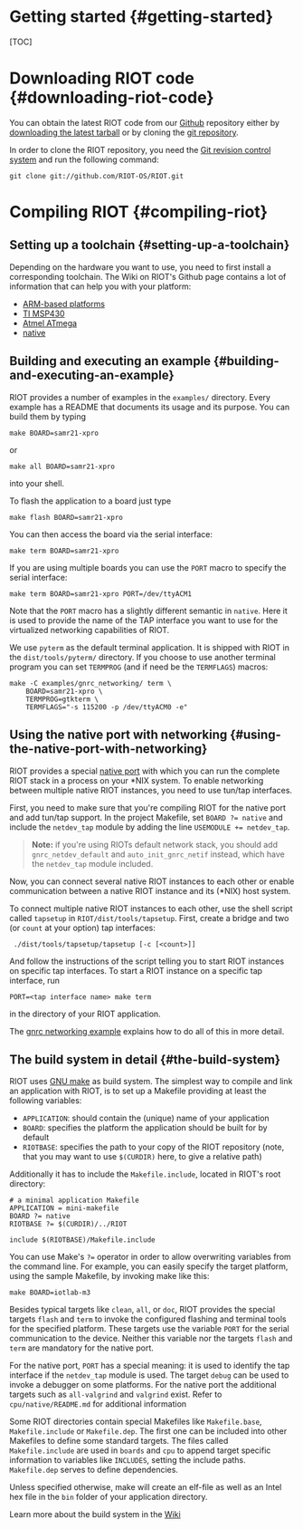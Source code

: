 Getting started                                              {#getting-started}
===============

[TOC]

Downloading RIOT code                                  {#downloading-riot-code}
=====================
You can obtain the latest RIOT code from
our [Github](https://github.com/RIOT-OS/) repository either by
[downloading the latest tarball](https://github.com/RIOT-OS/RIOT/releases) or
by cloning the [git repository](https://github.com/RIOT-OS/RIOT).

In order to clone the RIOT repository, you need the
[Git revision control system](http://git-scm.com/) and run the following
command:

~~~~~~~~ {.sh}
git clone git://github.com/RIOT-OS/RIOT.git
~~~~~~~~

Compiling RIOT                                                {#compiling-riot}
==============

Setting up a toolchain                                {#setting-up-a-toolchain}
----------------------
Depending on the hardware you want to use, you need to first install a
corresponding toolchain. The Wiki on RIOT's Github page contains a lot of
information that can help you with your platform:

* [ARM-based platforms](https://github.com/RIOT-OS/RIOT/wiki/Family:-ARM)
* [TI MSP430](https://github.com/RIOT-OS/RIOT/wiki/Family:-MSP430)
* [Atmel ATmega](https://github.com/RIOT-OS/RIOT/wiki/Family%3A-ATmega)
* [native](https://github.com/RIOT-OS/RIOT/wiki/Family:-native)

Building and executing an example        {#building-and-executing-an-example}
---------------------------------
RIOT provides a number of examples in the `examples/` directory. Every example
has a README that documents its usage and its purpose. You can build them by
typing

~~~~~~~~ {.sh}
make BOARD=samr21-xpro
~~~~~~~~

or

~~~~~~~~ {.sh}
make all BOARD=samr21-xpro
~~~~~~~~

into your shell.

To flash the application to a board just type

~~~~~~~~ {.sh}
make flash BOARD=samr21-xpro
~~~~~~~~

You can then access the board via the serial interface:

~~~~~~~~ {.sh}
make term BOARD=samr21-xpro
~~~~~~~~

If you are using multiple boards you can use the `PORT` macro to specify the
serial interface:

~~~~~~~~ {.sh}
make term BOARD=samr21-xpro PORT=/dev/ttyACM1
~~~~~~~~

Note that the `PORT` macro has a slightly different semantic in `native`. Here
it is used to provide the name of the TAP interface you want to use for the
virtualized networking capabilities of RIOT.

We use `pyterm` as the default terminal application. It is shipped with RIOT in
the `dist/tools/pyterm/` directory. If you choose to use another terminal
program you can set `TERMPROG` (and if need be the `TERMFLAGS`) macros:

~~~~~~~~ {.sh}
make -C examples/gnrc_networking/ term \
    BOARD=samr21-xpro \
    TERMPROG=gtkterm \
    TERMFLAGS="-s 115200 -p /dev/ttyACM0 -e"
~~~~~~~~

Using the native port with networking  {#using-the-native-port-with-networking}
-------------------------------------
RIOT provides a special [native port][native] with which you can run the
complete RIOT stack in a process on your *NIX system. To enable networking
between multiple native RIOT instances, you need to use tun/tap interfaces.

First, you need to make sure that you're compiling RIOT for the native port
and add tun/tap support. In the project Makefile, set `BOARD ?= native` and
include the `netdev_tap` module by adding the line `USEMODULE += netdev_tap`.
> **Note:** if you're using RIOTs default network stack, you should add
> `gnrc_netdev_default` and `auto_init_gnrc_netif` instead, which have the
> `netdev_tap` module included.

Now, you can connect several native RIOT instances to each other or enable
communication between a native RIOT instance and its (*NIX) host system.

To connect multiple native RIOT instances to each other, use the shell script
called `tapsetup` in `RIOT/dist/tools/tapsetup`.
First, create a bridge and two (or `count` at your option) tap interfaces:

     ./dist/tools/tapsetup/tapsetup [-c [<count>]]

And follow the instructions of the script telling you to start RIOT instances
on specific tap interfaces. To start a RIOT instance on a specific tap
interface, run

    PORT=<tap interface name> make term

in the directory of your RIOT application.

The [gnrc networking example][gnrc] explains how to do all of this in more
detail.

The build system in detail                                  {#the-build-system}
--------------------------
RIOT uses [GNU make](https://www.gnu.org/software/make/) as build system. The
simplest way to compile and link an application with RIOT, is to set up a
Makefile providing at least the following variables:

 * `APPLICATION`: should contain the (unique) name of your application
 * `BOARD`: specifies the platform the application should be built for by
   default
 * `RIOTBASE`: specifies the path to your copy of the RIOT repository (note,
   that you may want to use `$(CURDIR)` here, to give a relative path)

Additionally it has to include the `Makefile.include`, located in RIOT's root
directory:

~~~~~~~~ {.mk}
# a minimal application Makefile
APPLICATION = mini-makefile
BOARD ?= native
RIOTBASE ?= $(CURDIR)/../RIOT

include $(RIOTBASE)/Makefile.include
~~~~~~~~

You can use Make's `?=` operator in order to allow overwriting
variables from the command line. For example, you can easily specify the target
platform, using the sample Makefile, by invoking make like this:

~~~~~~~~ {.sh}
make BOARD=iotlab-m3
~~~~~~~~

Besides typical targets like `clean`, `all`, or `doc`, RIOT provides the
special targets `flash` and `term` to invoke the configured flashing and
terminal tools for the specified platform. These targets use the variable
`PORT` for the serial communication to the device. Neither this variable nor
the targets `flash` and `term` are mandatory for the native port.

For the native port, `PORT` has a special meaning: it is used to identify the
tap interface if the `netdev_tap` module is used. The target `debug` can be
used to invoke a debugger on some platforms. For the native port the additional
targets such as `all-valgrind` and `valgrind` exist. Refer to
`cpu/native/README.md` for additional information

Some RIOT directories contain special Makefiles like `Makefile.base`,
`Makefile.include` or `Makefile.dep`. The first one can be included into other
Makefiles to define some standard targets. The files called `Makefile.include`
are used in `boards` and `cpu` to append target specific information to
variables like `INCLUDES`, setting the include paths. `Makefile.dep` serves to
define dependencies.

Unless specified otherwise, make will create an elf-file as well as an Intel
hex file in the `bin` folder of your application directory.

Learn more about the build system in the
[Wiki](https://github.com/RIOT-OS/RIOT/wiki/The-Make-Build-System)

[native]: https://github.com/RIOT-OS/RIOT/wiki/Family:-native
[gnrc]:   https://github.com/RIOT-OS/RIOT/tree/master/examples/gnrc_networking
